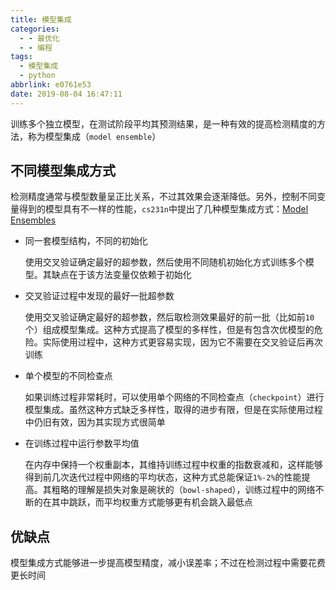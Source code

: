 ```yaml
---
title: 模型集成
categories:
  - - 最优化
  - - 编程
tags:
  - 模型集成
  - python
abbrlink: e0761e53
date: 2019-08-04 16:47:11
---
```


训练多个独立模型，在测试阶段平均其预测结果，是一种有效的提高检测精度的方法，称为模型集成（`model ensemble`）

## 不同模型集成方式

检测精度通常与模型数量呈正比关系，不过其效果会逐渐降低。另外，控制不同变量得到的模型具有不一样的性能，`cs231n`中提出了几种模型集成方式：[Model Ensembles](http://cs231n.github.io/neural-networks-3/#ensemble)

* 同一套模型结构，不同的初始化

    使用交叉验证确定最好的超参数，然后使用不同随机初始化方式训练多个模型。其缺点在于该方法变量仅依赖于初始化
* 交叉验证过程中发现的最好一批超参数

    使用交叉验证确定最好的超参数，然后取检测效果最好的前一批（比如前`10`个）组成模型集成。这种方式提高了模型的多样性，但是有包含次优模型的危险。实际使用过程中，这种方式更容易实现，因为它不需要在交叉验证后再次训练
* 单个模型的不同检查点

    如果训练过程非常耗时，可以使用单个网络的不同检查点（`checkpoint`）进行模型集成。虽然这种方式缺乏多样性，取得的进步有限，但是在实际使用过程中仍旧有效，因为其实现方式很简单
* 在训练过程中运行参数平均值

    在内存中保持一个权重副本，其维持训练过程中权重的指数衰减和，这样能够得到前几次迭代过程中网络的平均状态，这种方式总能保证`1%-2%`的性能提高。其粗略的理解是损失对象是碗状的（`bowl-shaped`），训练过程中的网络不断的在其中跳跃，而平均权重方式能够更有机会跳入最低点

## 优缺点

模型集成方式能够进一步提高模型精度，减小误差率；不过在检测过程中需要花费更长时间